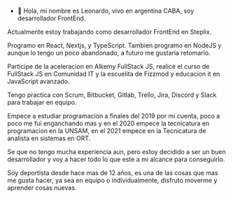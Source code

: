 - 👋 Hola, mi nombre es Leonardo, vivo en argentina CABA, soy desarrollador FrontEnd.

Actualmente estoy trabajando como desarrollador FrontEnd en Steplix.

Programo en React, Nextjs, y TypeScript.
Tambien programo en NodeJS y aunque lo tengo un poco abandonado, a futuro me gustaria retomarlo.


Participe de la aceleracion en Alkemy FullStack JS, realice el curso de FullStack JS en Comunidad IT y la escuelita 
de Fizzmod y educacion it en JavaScript avanzado.

Tengo practica con Scrum, Bitbucket, Gitlab, Trello, Jira, Discord y Slack para trabajar en equipo.

Empece a estudiar programacion a finales del 2019 por mi cuenta, poco a poco me fui enganchando mas y en el 2020 empece la tecnicatura en programacion en la UNSAM, en el 2021 empece en la Tecnicatura de analista en sistemas en ORT.

Se que no tengo mucha experiencia aun, pero estoy decidido a ser un buen desarrollador y voy a hacer todo lo que este a mi alcance para conseguirlo.

Soy deportista desde hace mas de 12 años, es una de las cosas que mas me gusta hacer, ya sea en equipo o individualmente, disfruto moverme y aprender cosas nuevas.
